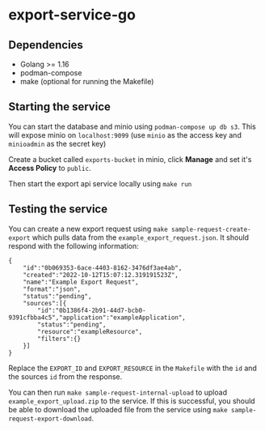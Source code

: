 # export-service-go

## Dependencies
- Golang >= 1.16
- podman-compose
- make (optional for running the Makefile)
## Starting the service
You can start the database and minio using `podman-compose up db s3`. This will expose minio on `localhost:9099` 
(use `minio` as the access key and `minioadmin` as the secret key)

Create a bucket called `exports-bucket` in minio, click **Manage** and set it's **Access Policy** to `public`.

Then start the export api service locally using `make run`

## Testing the service
You can create a new export request using `make sample-request-create-export` which pulls data from the `example_export_request.json`. It should respond with the following information:
```
{
    "id":"0b069353-6ace-4403-8162-3476df3ae4ab",
    "created":"2022-10-12T15:07:12.319191523Z",
    "name":"Example Export Request",
    "format":"json",
    "status":"pending",
    "sources":[{
        "id":"0b1386f4-2b91-44d7-bcb0-9391cfbba4c5","application":"exampleApplication",
        "status":"pending",
        "resource":"exampleResource",
        "filters":{}
    }]
}
```
Replace the `EXPORT_ID` and `EXPORT_RESOURCE` in the `Makefile` with the `id` and the sources `id` from the response.

You can then run `make sample-request-internal-upload` to upload `example_export_upload.zip` to the service. If this is successful, you should be able to download the uploaded file from the service using `make sample-request-export-download`.